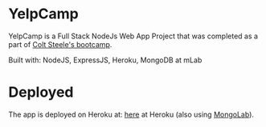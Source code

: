 # YelpCamp

YelpCamp is a Full Stack NodeJs Web App Project that was completed as a part of [Colt Steele's bootcamp](https://www.udemy.com/the-web-developer-bootcamp/).

Built with: NodeJS, ExpressJS, Heroku, MongoDB at mLab

# Deployed

The app is deployed on Heroku at: [here](https://whispering-mountain-65277.herokuapp.com/) at Heroku (also using [MongoLab](http://mlab.com)).
